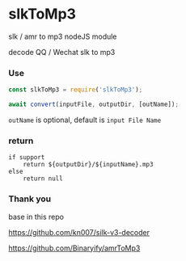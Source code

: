 # slkToMp3

slk / amr to mp3 nodeJS module

decode QQ / Wechat slk to mp3

### Use

```js
const slkToMp3 = require('slkToMp3');

await convert(inputFile, outputDir, [outName]);
```

`outName` is optional, default is `input File Name`

### return

```
if support
    return ${outputDir}/${inputName}.mp3
else
    return null
```

### Thank you

base in this repo

https://github.com/kn007/silk-v3-decoder

https://github.com/Binaryify/amrToMp3
